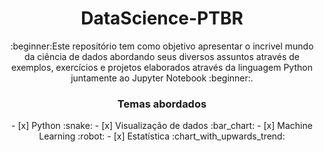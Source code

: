 <h1 align="center">DataScience-PTBR</h1>
<p align="center">:beginner:Este repositório tem como objetivo apresentar o incrivel mundo da ciência de dados abordando seus diversos assuntos através de exemplos, exercícios e projetos elaborados através da linguagem Python juntamente ao Jupyter Notebook :beginner:.</p>

### <p align="center">Temas abordados</p>
<p align="center">
- [x] Python :snake:
- [x] Visualização de dados :bar_chart:
- [x] Machine Learning :robot:
- [x] Estatística :chart_with_upwards_trend:
</p>
